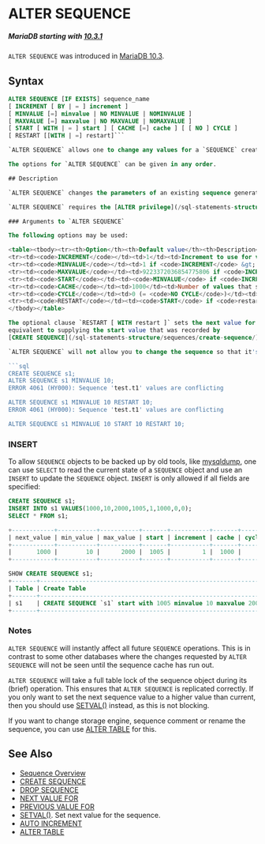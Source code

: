 # ALTER SEQUENCE

##### MariaDB starting with [10.3.1](/kb/en/mariadb-1031-release-notes/)

`ALTER SEQUENCE` was introduced in [MariaDB 10.3](/kb/en/what-is-mariadb-103/).

## Syntax

```sql
ALTER SEQUENCE [IF EXISTS] sequence_name
[ INCREMENT [ BY | = ] increment ]
[ MINVALUE [=] minvalue | NO MINVALUE | NOMINVALUE ]
[ MAXVALUE [=] maxvalue | NO MAXVALUE | NOMAXVALUE ]
[ START [ WITH | = ] start ] [ CACHE [=] cache ] [ [ NO ] CYCLE ]
[ RESTART [[WITH | =] restart]```

`ALTER SEQUENCE` allows one to change any values for a `SEQUENCE` created with [CREATE SEQUENCE](/sql-statements-structure/sequences/create-sequence/).

The options for `ALTER SEQUENCE` can be given in any order.

## Description

`ALTER SEQUENCE` changes the parameters of an existing sequence generator. Any parameters not specifically set in the `ALTER SEQUENCE` command retain their prior settings.

`ALTER SEQUENCE` requires the [ALTER privilege](/sql-statements-structure/sql-statements/account-management-sql-commands/grant/).

### Arguments to `ALTER SEQUENCE`

The following options may be used:

<table><tbody><tr><th>Option</th><th>Default value</th><th>Description</th></tr>
<tr><td><code>INCREMENT</code></td><td>1</td><td>Increment to use for values. May be negative.</td></tr>
<tr><td><code>MINVALUE</code></td><td>1 if <code>INCREMENT</code> &gt; 0 and -9223372036854775807 if <code>INCREMENT</code> &lt; 0</td><td>Minimum value for the sequence.</td></tr>
<tr><td><code>MAXVALUE</code></td><td>9223372036854775806 if <code>INCREMENT</code> &gt; 0 and -1 if <code>INCREMENT</code> &lt; 0</td><td>Max value for sequence.</td></tr>
<tr><td><code>START</code></td><td><code>MINVALUE</code> if <code>INCREMENT</code> &gt; 0 and <code>MAX_VALUE</code> if <code>INCREMENT</code>&lt; 0</td><td>First value that the sequence will generate.</td></tr>
<tr><td><code>CACHE</code></td><td>1000</td><td>Number of values that should be cached. 0 if no <code>CACHE</code>.  The underlying table will be updated first time a new sequence number is generated and each time the cache runs out.</td></tr>
<tr><td><code>CYCLE</code></td><td>0 (= <code>NO CYCLE</code>)</td><td>1 if the sequence should start again from <code>MINVALUE</code># after it has run out of values.</td></tr>
<tr><td><code>RESTART</code></td><td><code>START</code> if <code>restart</code> value not is given</td><td>&nbsp;If  <code>RESTART</code> option is used, <code>NEXT VALUE</code> will return the restart value.</td></tr>
</tbody></table>

The optional clause `RESTART [ WITH restart ]` sets the next value for the sequence. This is equivalent to calling the [SETVAL()](/sql-statements-structure/sequences/sequence-functions/setval/) function with the `is_used` argument as 0. The specified value will be returned by the next call of nextval.  Using `RESTART` with no restart value is
equivalent to supplying the start value that was recorded by
[CREATE SEQUENCE](/sql-statements-structure/sequences/create-sequence/) or last set by `ALTER SEQUENCE START WITH`.

`ALTER SEQUENCE` will not allow you to change the sequence so that it's inconsistent. For example:

```sql
CREATE SEQUENCE s1;
ALTER SEQUENCE s1 MINVALUE 10;
ERROR 4061 (HY000): Sequence 'test.t1' values are conflicting

ALTER SEQUENCE s1 MINVALUE 10 RESTART 10;
ERROR 4061 (HY000): Sequence 'test.t1' values are conflicting

ALTER SEQUENCE s1 MINVALUE 10 START 10 RESTART 10;
```

### INSERT

To allow `SEQUENCE` objects to be backed up by old tools, like [mysqldump](/clients-utilities/backup-restore-and-import-clients/mysqldump/), one can use `SELECT` to read the current state of a `SEQUENCE` object and use an `INSERT` to update the `SEQUENCE` object.  `INSERT` is only allowed if all fields are specified:

```sql
CREATE SEQUENCE s1;
INSERT INTO s1 VALUES(1000,10,2000,1005,1,1000,0,0);
SELECT * FROM s1;

+------------+-----------+-----------+-------+-----------+-------+-------+-------+
| next_value | min_value | max_value | start | increment | cache | cycle | round |
+------------+-----------+-----------+-------+-----------+-------+-------+-------+
|       1000 |        10 |      2000 |  1005 |         1 |  1000 |     0 |     0 |
+------------+-----------+-----------+-------+-----------+-------+-------+-------+

SHOW CREATE SEQUENCE s1;
+-------+--------------------------------------------------------------------------------------------------------------+
| Table | Create Table                                                                                                 |
+-------+--------------------------------------------------------------------------------------------------------------+
| s1    | CREATE SEQUENCE `s1` start with 1005 minvalue 10 maxvalue 2000 increment by 1 cache 1000 nocycle ENGINE=Aria |
+-------+--------------------------------------------------------------------------------------------------------------+
```

### Notes

`ALTER SEQUENCE` will instantly affect all future `SEQUENCE` operations.  This is in contrast to some other databases where the changes requested by `ALTER SEQUENCE` will not be seen until the sequence cache has run out.

`ALTER SEQUENCE` will take a full table lock of the sequence object during
its (brief) operation. This ensures that `ALTER SEQUENCE` is replicated
correctly.  If you only want to set the next sequence value to a
higher value than current, then you should use [SETVAL()](/sql-statements-structure/sequences/sequence-functions/setval/)
instead, as this is not blocking.

If you want to change storage engine, sequence comment or rename the sequence, you can use [ALTER TABLE](/sql-statements-structure/sql-statements/data-definition/alter/alter-table/) for this.

## See Also

- [Sequence Overview](/sql-statements-structure/sequences/sequence-overview/)
- [CREATE SEQUENCE](/sql-statements-structure/sequences/create-sequence/)
- [DROP SEQUENCE](/sql-statements-structure/sequences/drop-sequence/)
- [NEXT VALUE FOR](/sql-statements-structure/sequences/sequence-functions/next-value-for-sequence_name/)
- [PREVIOUS VALUE FOR](/sql-statements-structure/sequences/sequence-functions/previous-value-for-sequence_name/)
- [SETVAL()](/sql-statements-structure/sequences/sequence-functions/setval/).  Set next value for the sequence.
- [AUTO INCREMENT](/columns-storage-engines-and-plugins/data-types/auto_increment/)
- [ALTER TABLE](/sql-statements-structure/sql-statements/data-definition/alter/alter-table/)